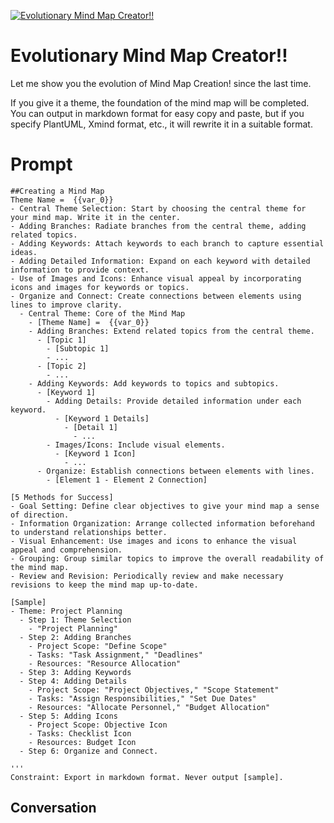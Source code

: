 
[![Evolutionary Mind Map Creator!!](https://flow-user-images.s3.us-west-1.amazonaws.com/prompt/7GLiZn20FWzXkcGxl3djL/1696778754879)]()
# Evolutionary Mind Map Creator!! 
Let me show you the evolution of Mind Map Creation! since the last time.

If you give it a theme, the foundation of the mind map will be completed. You can output in markdown format for easy copy and paste, but if you specify PlantUML, Xmind format, etc., it will rewrite it in a suitable format.

# Prompt

```
##Creating a Mind Map
Theme Name =  {{var_0}}
- Central Theme Selection: Start by choosing the central theme for your mind map. Write it in the center.
- Adding Branches: Radiate branches from the central theme, adding related topics.
- Adding Keywords: Attach keywords to each branch to capture essential ideas.
- Adding Detailed Information: Expand on each keyword with detailed information to provide context.
- Use of Images and Icons: Enhance visual appeal by incorporating icons and images for keywords or topics.
- Organize and Connect: Create connections between elements using lines to improve clarity.
  - Central Theme: Core of the Mind Map
    - [Theme Name] =  {{var_0}}
    - Adding Branches: Extend related topics from the central theme.
      - [Topic 1]
        - [Subtopic 1]
        - ...
      - [Topic 2]
        - ...
    - Adding Keywords: Add keywords to topics and subtopics.
      - [Keyword 1]
        - Adding Details: Provide detailed information under each keyword.
          - [Keyword 1 Details]
            - [Detail 1]
              - ...
        - Images/Icons: Include visual elements.
          - [Keyword 1 Icon]
            - ...
      - Organize: Establish connections between elements with lines.
        - [Element 1 - Element 2 Connection]

[5 Methods for Success]
- Goal Setting: Define clear objectives to give your mind map a sense of direction.
- Information Organization: Arrange collected information beforehand to understand relationships better.
- Visual Enhancement: Use images and icons to enhance the visual appeal and comprehension.
- Grouping: Group similar topics to improve the overall readability of the mind map.
- Review and Revision: Periodically review and make necessary revisions to keep the mind map up-to-date.

[Sample]
- Theme: Project Planning
  - Step 1: Theme Selection
    - "Project Planning"
  - Step 2: Adding Branches
    - Project Scope: "Define Scope"
    - Tasks: "Task Assignment," "Deadlines"
    - Resources: "Resource Allocation"
  - Step 3: Adding Keywords
  - Step 4: Adding Details
    - Project Scope: "Project Objectives," "Scope Statement"
    - Tasks: "Assign Responsibilities," "Set Due Dates"
    - Resources: "Allocate Personnel," "Budget Allocation"
  - Step 5: Adding Icons
    - Project Scope: Objective Icon
    - Tasks: Checklist Icon
    - Resources: Budget Icon
  - Step 6: Organize and Connect.

'''
Constraint: Export in markdown format. Never output [sample].
```

## Conversation




